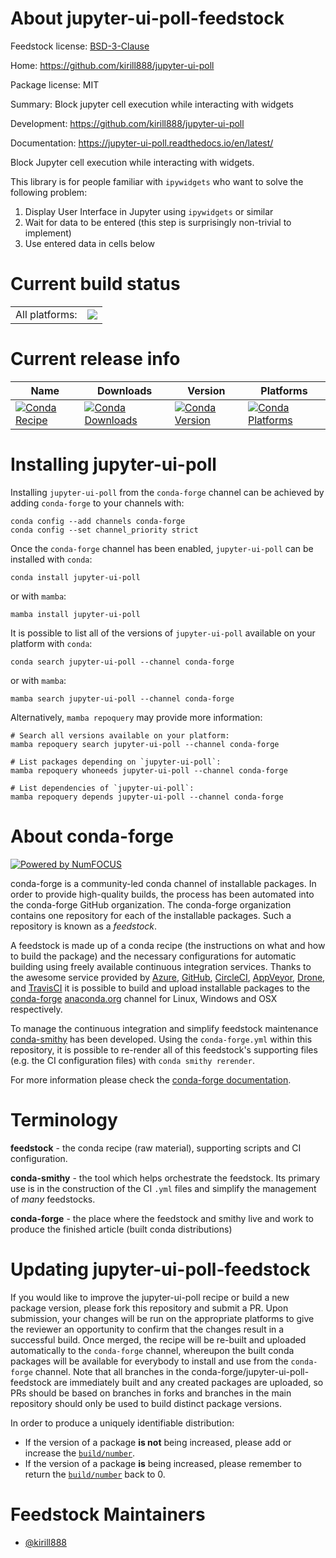 About jupyter-ui-poll-feedstock
===============================

Feedstock license: [BSD-3-Clause](https://github.com/conda-forge/jupyter-ui-poll-feedstock/blob/main/LICENSE.txt)

Home: https://github.com/kirill888/jupyter-ui-poll

Package license: MIT

Summary: Block jupyter cell execution while interacting with widgets

Development: https://github.com/kirill888/jupyter-ui-poll

Documentation: https://jupyter-ui-poll.readthedocs.io/en/latest/

Block Jupyter cell execution while interacting with widgets.

This library is for people familiar with `ipywidgets` who want to solve the
following problem:

1. Display User Interface in Jupyter using `ipywidgets`  or similar
2. Wait for data to be entered (this step is surprisingly non-trivial to implement)
3. Use entered data in cells below


Current build status
====================


<table><tr><td>All platforms:</td>
    <td>
      <a href="https://dev.azure.com/conda-forge/feedstock-builds/_build/latest?definitionId=14134&branchName=main">
        <img src="https://dev.azure.com/conda-forge/feedstock-builds/_apis/build/status/jupyter-ui-poll-feedstock?branchName=main">
      </a>
    </td>
  </tr>
</table>

Current release info
====================

| Name | Downloads | Version | Platforms |
| --- | --- | --- | --- |
| [![Conda Recipe](https://img.shields.io/badge/recipe-jupyter--ui--poll-green.svg)](https://anaconda.org/conda-forge/jupyter-ui-poll) | [![Conda Downloads](https://img.shields.io/conda/dn/conda-forge/jupyter-ui-poll.svg)](https://anaconda.org/conda-forge/jupyter-ui-poll) | [![Conda Version](https://img.shields.io/conda/vn/conda-forge/jupyter-ui-poll.svg)](https://anaconda.org/conda-forge/jupyter-ui-poll) | [![Conda Platforms](https://img.shields.io/conda/pn/conda-forge/jupyter-ui-poll.svg)](https://anaconda.org/conda-forge/jupyter-ui-poll) |

Installing jupyter-ui-poll
==========================

Installing `jupyter-ui-poll` from the `conda-forge` channel can be achieved by adding `conda-forge` to your channels with:

```
conda config --add channels conda-forge
conda config --set channel_priority strict
```

Once the `conda-forge` channel has been enabled, `jupyter-ui-poll` can be installed with `conda`:

```
conda install jupyter-ui-poll
```

or with `mamba`:

```
mamba install jupyter-ui-poll
```

It is possible to list all of the versions of `jupyter-ui-poll` available on your platform with `conda`:

```
conda search jupyter-ui-poll --channel conda-forge
```

or with `mamba`:

```
mamba search jupyter-ui-poll --channel conda-forge
```

Alternatively, `mamba repoquery` may provide more information:

```
# Search all versions available on your platform:
mamba repoquery search jupyter-ui-poll --channel conda-forge

# List packages depending on `jupyter-ui-poll`:
mamba repoquery whoneeds jupyter-ui-poll --channel conda-forge

# List dependencies of `jupyter-ui-poll`:
mamba repoquery depends jupyter-ui-poll --channel conda-forge
```


About conda-forge
=================

[![Powered by
NumFOCUS](https://img.shields.io/badge/powered%20by-NumFOCUS-orange.svg?style=flat&colorA=E1523D&colorB=007D8A)](https://numfocus.org)

conda-forge is a community-led conda channel of installable packages.
In order to provide high-quality builds, the process has been automated into the
conda-forge GitHub organization. The conda-forge organization contains one repository
for each of the installable packages. Such a repository is known as a *feedstock*.

A feedstock is made up of a conda recipe (the instructions on what and how to build
the package) and the necessary configurations for automatic building using freely
available continuous integration services. Thanks to the awesome service provided by
[Azure](https://azure.microsoft.com/en-us/services/devops/), [GitHub](https://github.com/),
[CircleCI](https://circleci.com/), [AppVeyor](https://www.appveyor.com/),
[Drone](https://cloud.drone.io/welcome), and [TravisCI](https://travis-ci.com/)
it is possible to build and upload installable packages to the
[conda-forge](https://anaconda.org/conda-forge) [anaconda.org](https://anaconda.org/)
channel for Linux, Windows and OSX respectively.

To manage the continuous integration and simplify feedstock maintenance
[conda-smithy](https://github.com/conda-forge/conda-smithy) has been developed.
Using the ``conda-forge.yml`` within this repository, it is possible to re-render all of
this feedstock's supporting files (e.g. the CI configuration files) with ``conda smithy rerender``.

For more information please check the [conda-forge documentation](https://conda-forge.org/docs/).

Terminology
===========

**feedstock** - the conda recipe (raw material), supporting scripts and CI configuration.

**conda-smithy** - the tool which helps orchestrate the feedstock.
                   Its primary use is in the construction of the CI ``.yml`` files
                   and simplify the management of *many* feedstocks.

**conda-forge** - the place where the feedstock and smithy live and work to
                  produce the finished article (built conda distributions)


Updating jupyter-ui-poll-feedstock
==================================

If you would like to improve the jupyter-ui-poll recipe or build a new
package version, please fork this repository and submit a PR. Upon submission,
your changes will be run on the appropriate platforms to give the reviewer an
opportunity to confirm that the changes result in a successful build. Once
merged, the recipe will be re-built and uploaded automatically to the
`conda-forge` channel, whereupon the built conda packages will be available for
everybody to install and use from the `conda-forge` channel.
Note that all branches in the conda-forge/jupyter-ui-poll-feedstock are
immediately built and any created packages are uploaded, so PRs should be based
on branches in forks and branches in the main repository should only be used to
build distinct package versions.

In order to produce a uniquely identifiable distribution:
 * If the version of a package **is not** being increased, please add or increase
   the [``build/number``](https://docs.conda.io/projects/conda-build/en/latest/resources/define-metadata.html#build-number-and-string).
 * If the version of a package **is** being increased, please remember to return
   the [``build/number``](https://docs.conda.io/projects/conda-build/en/latest/resources/define-metadata.html#build-number-and-string)
   back to 0.

Feedstock Maintainers
=====================

* [@kirill888](https://github.com/kirill888/)

